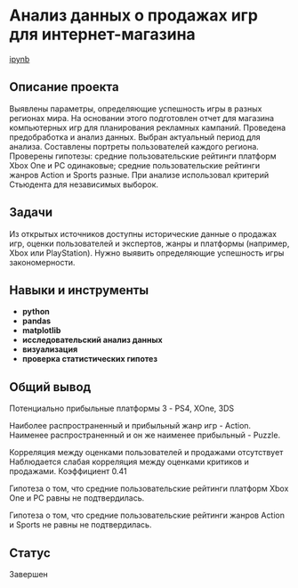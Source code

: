 # Анализ данных о продажах игр для интернет-магазина

[ipynb](https://github.com/Alexander-1380/Yandex_practicum/blob/61034e4bea3216dbfa250dde649797d494da364f/Analysis%20of%20games%20sales/%D0%90%D0%BD%D0%B0%D0%BB%D0%B8%D0%B7_%D0%B4%D0%B0%D0%BD%D0%BD%D1%8B%D1%85_%D0%BE_%D0%BF%D1%80%D0%BE%D0%B4%D0%B0%D0%B6%D0%B0%D1%85_%D0%B8%D0%B3%D1%80_%D0%B8%D0%BD%D1%82%D0%B5%D1%80%D0%BD%D0%B5%D1%82_%D0%BC%D0%B0%D0%B3%D0%B0%D0%B7%D0%B8%D0%BD%D0%B0.ipynb)

## Описание проекта

Выявлены параметры, определяющие успешность игры в разных регионах мира. На основании этого подготовлен отчет для магазина компьютерных игр для планирования рекламных кампаний. Проведена предобработка и анализ данных. Выбран актуальный период для анализа. Составлены портреты пользователей каждого региона. Проверены
гипотезы: средние пользовательские рейтинги платформ Xbox One и PC одинаковые;
средние пользовательские рейтинги жанров Action и Sports разные. При анализе использовал критерий Стьюдента для независимых выборок.

## Задачи

Из открытых источников доступны исторические данные о продажах игр, оценки пользователей и экспертов, жанры и платформы (например, Xbox или PlayStation). Нужно выявить определяющие успешность игры закономерности. 


## Навыки и инструменты

- **python**
- **pandas**
- **matplotlib**
- **исследовательский анализ данных**
- **визуализация** 
- **проверка статистических гипотез**

## Общий вывод

Потенциально прибыльные платформы 3 - PS4, XOne, 3DS

Наиболее распространенный и прибыльный жанр игр - Action. Наименее распространенный и он же наименее прибыльный - Puzzle.

Корреляция между оценками пользователей и продажами отсутствует
Наблюдается слабая корреляция между оценками критиков и продажами. Коэффициент 0.41

Гипотеза о том, что средние пользовательские рейтинги платформ Xbox One и PC равны не подтвердилась.

Гипотеза о том, что средние пользовательские рейтинги жанров Action и Sports не равны не подтвердилась.

## Статус

Завершен
